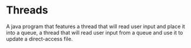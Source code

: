 # Threads
A java program that features a thread that will read user input and place it into a queue, a thread that will read user input from a queue and use it to update a direct-access file.
